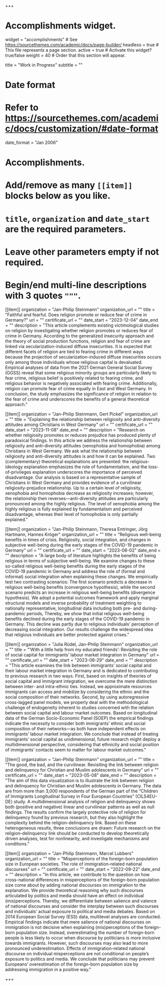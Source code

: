 +++
# Accomplishments widget.
widget = "accomplishments"  # See https://sourcethemes.com/academic/docs/page-builder/
headless = true  # This file represents a page section.
active = true  # Activate this widget? true/false
weight = 40  # Order that this section will appear.

title = "Work in Progress"
subtitle = ""

# Date format
#   Refer to https://sourcethemes.com/academic/docs/customization/#date-format
date_format = "Jan 2006"

# Accomplishments.
#   Add/remove as many `[[item]]` blocks below as you like.
#   `title`, `organization` and `date_start` are the required parameters.
#   Leave other parameters empty if not required.
#   Begin/end multi-line descriptions with 3 quotes `"""`.

[[item]]
  organization = "Jan-Philip Steinmann"
  organization_url = ""
  title = "Faithful and fearful. Does religion promote or reduce fear of crime in Germany?"
  url = ""
  certificate_url = ""
  date_start = "2023-12-04"
  date_end = ""
  description = "This article complements existing victimological studies on religion by investigating whether religion promotes or reduces fear of crime in Germany. According to the generalized insecurity approach and the theory of social production functions, religion and fear of crime are linked via secularization-induced diffuse insecurities. It is expected that different facets of religion are tied to fearing crime in different ways because the projection of secularization-induced diffuse insecurities occurs only among those individuals whose religious capital is devaluated. Empirical analyses of data from the 2021 German General Social Survey (GGSS) reveal that some religious minority groups are particularly likely to fear crime, religious belief is positively related to fearing crime, and religious behavior is negatively associated with fearing crime. Additionally, religion can promote fear of crime equally in East and West Germany. In conclusion, the study emphasizes the significance of religion in relation to the fear of crime and underscores the benefits of a general theoretical approach."

[[item]]
  organization = "Jan-Philip Steinmann, Gert Pickel"
  organization_url = ""
  title = "Explaining the relationship between religiosity and anti-diversity attitudes among Christians in West Germany"
  url = ""
  certificate_url = ""
  date_start = "2023-11-08"
  date_end = ""
  description = "Research on whether religiosity promotes or reduces prejudice has produced plenty of paradoxical findings. In this article we address the relationship between religiosity and anti-diversity attitudes (xenophobia and homophobia) among Christians in West Germany. We ask what the relationship between religiosity and anti-diversity attitudes is and how it can be explained. Two (complementary) theoretical explanations are presented: the religious-ideology explanation emphasizes the role of fundamentalism, and the loss-of-privileges explanation underscores the importance of perceived disadvantage. Our analysis is based on a representative sample of Christians in West Germany and provides evidence of a curvilinear religiosity-prejudice relationship. Up to a certain level of religiosity, xenophobia and homophobia decrease as religiosity increases; however, the relationship then reverses—anti-diversity attitudes are particularly pronounced among the highly religious. The level of xenophobia among the highly religious is fully explained by fundamentalism and perceived disadvantage, whereas their level of homophobia is only partially explained."

[[item]]
  organization = "Jan-Philip Steinmann, Theresa Entringer, Jörg Hartmann, Hannes Kröger"
  organization_url = ""
  title = "Religious well-being benefits in times of crisis. Religiosity, social integration, and changes in subjective well-being during the early stages of the COVID-19 pandemic in Germany"
  url = ""
  certificate_url = ""
  date_start = "2023-08-02"
  date_end = ""
  description = "A large body of literature highlights the benefits of being religious in terms of subjective well-being. We examine changes to these so-called religious well-being benefits during the early stages of the COVID-19 pandemic in Germany and address the role of (formal and informal) social integration when explaining these changes. We empirically test two contrasting scenarios: The first scenario predicts a decrease in religious well-being benefits (convergence hypothesis), while the second scenario predicts an increase in religious well-being benefits (divergence hypothesis). We adopt a potential outcomes framework and apply marginal structural models and inverse probability of treatment weighting to nationally representative, longitudinal data including both pre- and during-pandemic periods, Thereby, we show that initial religious well-being benefits declined during the early stages of the COVID-19 pandemic in Germany. This decline was partly due to religious individuals’ perception of decreasing social integration. Our results challenge the widespread idea that religious individuals are better protected against crises."

[[item]]
  organization = "Julia Rüdel, Jan-Philip Steinmann"
  organization_url = ""
  title = "‘With a little help from my educated friends’: Revisiting the role of social capital for immigrants’ labour market integration in Germany"
  url = ""
  certificate_url = ""
  date_start = "2023-06-29"
  date_end = ""
  description = "This article examines the link between immigrants’ social capital and their labour market integration in Germany and is dedicated to contributing to previous research in two ways. First, based on insights of theories of social capital and immigrant integration, we overcome the mere distinction between inter- and intra-ethnic ties. Instead, we approximate resources immigrants can access and mobilize by considering the ethnic and the social composition of their networks. Second, by using autoregressive cross-lagged panel models, we properly deal with the methodological challenge of endogeneity inherent to studies concerned with the relation between social capital and labour market outcomes. Based on longitudinal data of the German Socio-Economic Panel (SOEP) the empirical findings indicate the necessity to consider both immigrants’ ethnic and social composition of their networks—as both have independent effects on immigrants’ labour market integration. We conclude that instead of treating immigrants’ social capital as unidimensional, future research might deploy a multidimensional perspective, considering that ethnicity and social position of immigrants’ contacts seem to matter for labour market outcomes."

[[item]]
  organization = "Jan-Philip Steinmann"
  organization_url = ""
  title = "The good, the bad, and the curvilinear. Revisiting the link between religion and delinquency for Christian and Muslim adolescents in Germany"
  url = ""
  certificate_url = ""
  date_start = "2023-05-08"
  date_end = ""
  description = "The aim of this data visualization is to illustrate the link between religion and delinquency for Christian and Muslim adolescents in Germany. The data are from more than 3,000 respondents of the German part of the “Children of Immigrants Longitudinal Survey in Four European Countries” (CILS4EU-DE) study. A multidimensional analysis of religion and delinquency shows both (positive and negative) linear and curvilinear patterns as well as null findings. The results confirm the largely protective role of religion for delinquency found by previous research, but they also highlight the complexity behind the religion-delinquency link. Based on these heterogeneous results, three conclusions are drawn: Future research on the religion-delinquency link should be conducted to develop theoretically driven analyses, test for nonlinearity, and investigate mechanisms and conditions."

[[item]]
  organization = "Jan-Philip Steinmann, Marcel Lubbers"
  organization_url = ""
  title = "Misperceptions of the foreign-born population size in European societies. The role of immigration-related national discourses"
  url = ""
  certificate_url = ""
  date_start = "2022-09-22"
  date_end = ""
  description = "In this article, we contribute to the question on how cross-national differences in misperceptions of the foreign-born population size come about by adding national discourses on immigration to the explanation. We provide theoretical reasoning why such discourses articulated by politics and media should have an effect on individual (mis)perceptions. Thereby, we differentiate between salience and valence of national discourses and consider the interplay between such discourses and individuals’ actual exposure to political and media debates. Based on 2014 European Social Survey (ESS) data, multilevel analyses are conducted. Empirical findings indicate that mere salience of national discourses on immigration is not decisive when explaining (mis)perceptions of the foreign-born population size. Instead, overestimating the number of foreign-born people is less likely to occur when discourse by politicians is more inclusive towards immigrants. However, such discourses may also lead to more pronounced underestimation. Effects of immigration-related national discourse on individual misperceptions are not conditional on people’s exposure to politics and media. We conclude that politicians may prevent Europeans’ overestimation of the foreign-born population size by addressing immigration in a positive way."

+++
